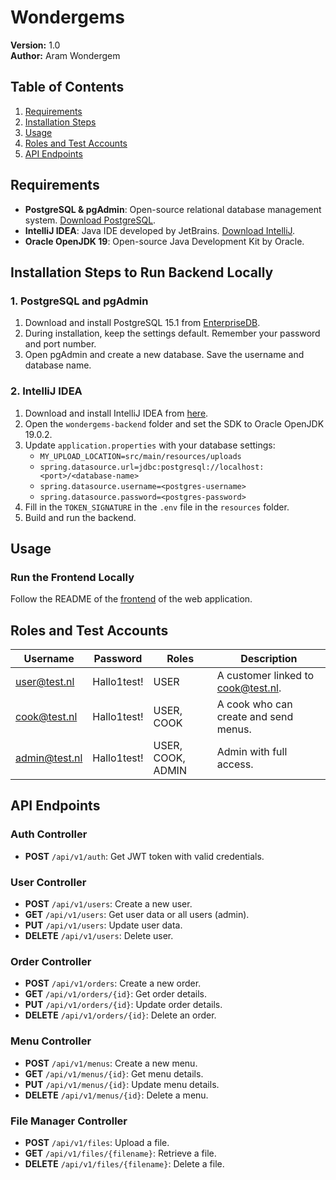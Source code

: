 # Wondergems

**Version:** 1.0  
**Author:** Aram Wondergem  

## Table of Contents

1. [Requirements](#requirements)
2. [Installation Steps](#installation-steps)
3. [Usage](#usage)
4. [Roles and Test Accounts](#roles-and-test-accounts)
5. [API Endpoints](#api-endpoints)

## Requirements

- **PostgreSQL & pgAdmin**: Open-source relational database management system. [Download PostgreSQL](https://www.enterprisedb.com/downloads/postgres-postgresql-downloads).
- **IntelliJ IDEA**: Java IDE developed by JetBrains. [Download IntelliJ](https://www.jetbrains.com/idea/download).
- **Oracle OpenJDK 19**: Open-source Java Development Kit by Oracle.

## Installation Steps to Run Backend Locally

### 1. PostgreSQL and pgAdmin
1. Download and install PostgreSQL 15.1 from [EnterpriseDB](https://www.enterprisedb.com/downloads/postgres-postgresql-downloads).
2. During installation, keep the settings default. Remember your password and port number.
3. Open pgAdmin and create a new database. Save the username and database name.

### 2. IntelliJ IDEA
1. Download and install IntelliJ IDEA from [here](https://www.jetbrains.com/idea/download).
2. Open the `wondergems-backend` folder and set the SDK to Oracle OpenJDK 19.0.2.
3. Update `application.properties` with your database settings:
   - `MY_UPLOAD_LOCATION=src/main/resources/uploads`
   - `spring.datasource.url=jdbc:postgresql://localhost:<port>/<database-name>`
   - `spring.datasource.username=<postgres-username>`
   - `spring.datasource.password=<postgres-password>`
4. Fill in the `TOKEN_SIGNATURE` in the `.env` file in the `resources` folder.
5. Build and run the backend.

## Usage

### Run the Frontend Locally
Follow the README of the [frontend](https://github.com/AramWondergem/final-assignement-bootcamp-frontend) of the web application.

## Roles and Test Accounts

| Username       | Password     | Roles           | Description                                   |
|----------------|--------------|-----------------|-----------------------------------------------|
| user@test.nl   | Hallo1test!  | USER            | A customer linked to cook@test.nl.            |
| cook@test.nl   | Hallo1test!  | USER, COOK      | A cook who can create and send menus.         |
| admin@test.nl  | Hallo1test!  | USER, COOK, ADMIN | Admin with full access.                     |

## API Endpoints

### Auth Controller
- **POST** `/api/v1/auth`: Get JWT token with valid credentials.

### User Controller
- **POST** `/api/v1/users`: Create a new user.
- **GET** `/api/v1/users`: Get user data or all users (admin).
- **PUT** `/api/v1/users`: Update user data.
- **DELETE** `/api/v1/users`: Delete user.

### Order Controller
- **POST** `/api/v1/orders`: Create a new order.
- **GET** `/api/v1/orders/{id}`: Get order details.
- **PUT** `/api/v1/orders/{id}`: Update order details.
- **DELETE** `/api/v1/orders/{id}`: Delete an order.

### Menu Controller
- **POST** `/api/v1/menus`: Create a new menu.
- **GET** `/api/v1/menus/{id}`: Get menu details.
- **PUT** `/api/v1/menus/{id}`: Update menu details.
- **DELETE** `/api/v1/menus/{id}`: Delete a menu.

### File Manager Controller
- **POST** `/api/v1/files`: Upload a file.
- **GET** `/api/v1/files/{filename}`: Retrieve a file.
- **DELETE** `/api/v1/files/{filename}`: Delete a file.

